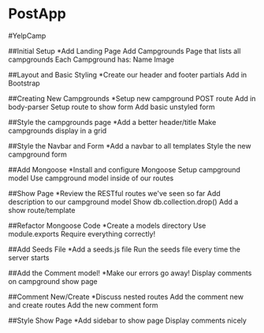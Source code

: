 # PostApp
#YelpCamp

##Initial Setup
*Add Landing Page
Add Campgrounds Page that lists all campgrounds
Each Campground has:
Name
Image

##Layout and Basic Styling
*Create our header and footer partials
Add in Bootstrap

##Creating New Campgrounds
*Setup new campground POST route
Add in body-parser
Setup route to show form
Add basic unstyled form

##Style the campgrounds page
*Add a better header/title
Make campgrounds display in a grid

##Style the Navbar and Form
*Add a navbar to all templates
Style the new campground form

##Add Mongoose
*Install and configure Mongoose
Setup campground model
Use campground model inside of our routes

##Show Page
*Review the RESTful routes we've seen so far
Add description to our campground model
Show db.collection.drop()
Add a show route/template

##Refactor Mongoose Code
*Create a models directory
Use module.exports
Require everything correctly!

##Add Seeds File
*Add a seeds.js file
Run the seeds file every time the server starts

##Add the Comment model!
*Make our errors go away!
Display comments on campground show page

##Comment New/Create
*Discuss nested routes
Add the comment new and create routes
Add the new comment form

##Style Show Page
*Add sidebar to show page
Display comments nicely
